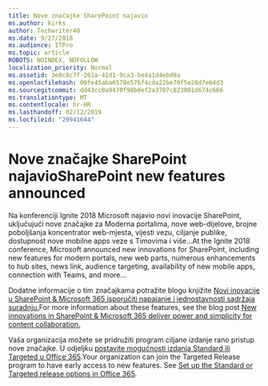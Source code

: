 ```yaml
---
title: Nove značajke SharePoint najavio
ms.author: kirks
author: Techwriter40
ms.date: 9/27/2018
ms.audience: ITPro
ms.topic: article
ROBOTS: NOINDEX, NOFOLLOW
localization_priority: Normal
ms.assetid: 3e0c8c7f-261a-41d1-9ca3-be4a1d4ebd9a
ms.openlocfilehash: 00fe45aba6578e576f4cda22be70f5e28d7e64d3
ms.sourcegitcommit: dd43cc0a9470f98b8ef2a3787c823801d674c666
ms.translationtype: MT
ms.contentlocale: hr-HR
ms.lasthandoff: 02/12/2019
ms.locfileid: "29941644"
---
```

# <a name="sharepoint-new-features-announced"></a><span data-ttu-id="90984-102">Nove značajke SharePoint najavio</span><span class="sxs-lookup"><span data-stu-id="90984-102">SharePoint new features announced</span></span>

<span data-ttu-id="90984-103">Na konferenciji Ignite 2018 Microsoft najavio novi inovacije SharePoint, uključujući nove značajke za Moderna portalima, nove web-dijelove, brojne poboljšanja koncentrator web-mjesta, vijesti vezu, ciljanje publike, dostupnost nove mobilne apps veze s Timovima i više...</span><span class="sxs-lookup"><span data-stu-id="90984-103">At the Ignite 2018 conference, Microsoft announced new innovations for SharePoint, including new features for modern portals, new web parts, numerous enhancements to hub sites, news link, audience targeting, availability of new mobile apps, connection with Teams, and more...</span></span>
  
<span data-ttu-id="90984-104">Dodatne informacije o tim značajkama potražite blogu knjižite [Novi inovacije u SharePoint &amp; Microsoft 365 isporučiti napajanje i jednostavnosti sadržaja suradnju.](https://go.microsoft.com/fwlink/?linkid=2026502)</span><span class="sxs-lookup"><span data-stu-id="90984-104">For more information about these features, see the blog post [New innovations in SharePoint &amp; Microsoft 365 deliver power and simplicity for content collaboration.](https://go.microsoft.com/fwlink/?linkid=2026502)</span></span>
  
<span data-ttu-id="90984-p101">Vaša organizacija možete se pridružiti program ciljane izdanje rano pristup nove značajke. U odjeljku [postavite mogućnosti izdanja Standard ili Targeted u Office 365](https://docs.microsoft.com/office365/admin/manage/release-options-in-office-365).</span><span class="sxs-lookup"><span data-stu-id="90984-p101">Your organization can join the Targeted Release program to have early access to new features. See [Set up the Standard or Targeted release options in Office 365](https://docs.microsoft.com/office365/admin/manage/release-options-in-office-365).</span></span>
